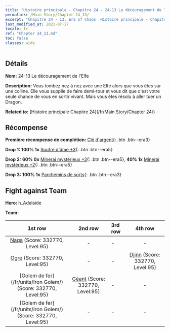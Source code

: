 ```yaml
---
title: "Histoire principale - Chapitre 24 - 24-13 Le découragement de l'Elfe"
permalink: /Main Story/Chapter 24_13/
excerpt: "Chapitre 24 - 13. Era of Chaos  Histoire principale - Chapitre 24_13. 24-13 Le découragement de l'Elfe"
last_modified_at: 2021-07-27
locale: fr
ref: "Chapter 24_13.md"
toc: false
classes: wide
---
```


## Détails

 **Nom:** 24-13 Le découragement de l'Elfe

 **Description:** Vous tombez nez à nez avec une Elfe alors que vous êtes sur une colline. Elle vous supplie de faire demi-tour et vous dit que c'est votre seule chance de vous en sortir vivant. Mais vous êtes résolu à aller tuer un Dragon.

 **Related to:** [Histoire principale Chapitre 24](/fr/Main Story/Chapter 24/)

## Récompense

 **Première récompense de complétion:** [Clé d'argent](/ItemsFR/con_693/){: .btn .btn--era3}

 **Drop 1:** **100% 1x** [Soufre d'âme +3](/ItemsFR/mat_85/){: .btn .btn--era5}

 **Drop 2:** **60% 0x** [Minerai mystérieux +2](/ItemsFR/mat_75/){: .btn .btn--era5}, **40% 1x** [Minerai mystérieux +2](/ItemsFR/mat_75/){: .btn .btn--era5}

 **Drop 3:** **100% 1x** [Parchemins de sorts](/ItemsFR/con_694/){: .btn .btn--era3}


## Fight against Team
 **Hero:** h_Adelaide

 **Team:**


  | 1st row | 2nd row | 3rd row | 4th row |
  |:----:|:----:|:----|:----:|
  | [Naga](/fr/units/Naga/) (Score: 332770, Level:95)  | - | - | - |
  | [Ogre](/fr/units/Ogre/) (Score: 332770, Level:95)  | - | - | [Djinn](/fr/units/Genie/) (Score: 332770, Level:95)  |
  | [Golem de fer](/fr/units/Iron Golem/) (Score: 332770, Level:95)  | [Géant](/fr/units/Giant/) (Score: 332770, Level:95)  | - | - |
  | [Golem de fer](/fr/units/Iron Golem/) (Score: 332770, Level:95)  | - | - | - |



